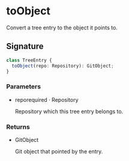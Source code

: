 # toObject

Convert a tree entry to the object it points to.

## Signature

```ts
class TreeEntry {
  toObject(repo: Repository): GitObject;
}
```

### Parameters

<ul class="param-ul">
  <li class="param-li param-li-root">
    <span class="param-name">repo</span><span class="param-required">required</span>&nbsp;·&nbsp;<span class="param-type">Repository</span>
    <br>
    <p class="param-description">Repository which this tree entry belongs to.</p>
  </li>
</ul>

### Returns

<ul class="param-ul">
  <li class="param-li param-li-root">
    <span class="param-type">GitObject</span>
    <br>
    <p class="param-description">Git object that pointed by the entry.</p>
  </li>
</ul>